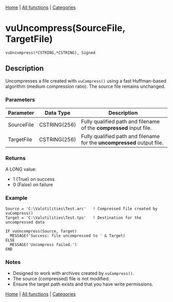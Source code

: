 [Home](../index.md) | [All functions](../all-functions.md) | [Categories](../categories/index.md)

# vuUncompress(SourceFile, TargetFile)

```Prototype
vuUncompress(*CSTRING,*CSTRING), Signed
```


## Description
Uncompresses a file created with `vuCompress()` using a fast Huffman-based algorithm (medium compression ratio). The source file remains unchanged.

### Parameters

| Parameter  | Data Type    | Description                                                                 |
|------------|--------------|-----------------------------------------------------------------------------|
| SourceFile | CSTRING(256) | Fully qualified path and filename of the **compressed** input file.         |
| TargetFile | CSTRING(256) | Fully qualified path and filename for the **uncompressed** output file.     |

### Returns
A LONG value:  
- 1 (True) on success  
- 0 (False) on failure

### Example

```Clarion
Source = 'C:\Valutilities\Test.arc'   ! Compressed file created by vuCompress()
Target = 'C:\Valutilities\Test.tps'   ! Destination for the uncompressed data

IF vuUncompress(Source, Target)
  MESSAGE('Success: file uncompressed to ' & Target)
ELSE
  MESSAGE('Uncompress failed.')
END
```

### Notes
- Designed to work with archives created by `vuCompress()`.  
- The source (compressed) file is not modified.  
- Ensure the target path exists and that you have write permissions.

[Home](../index.md) | [All functions](../all-functions.md) | [Categories](../categories/index.md)
